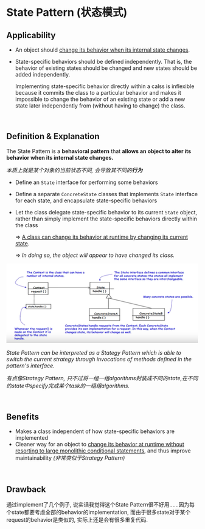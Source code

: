 # State Pattern (状态模式)

## Applicability

* An object should <u>change its behavior when its internal state changes</u>.

* State-specific behaviors should be defined independently. That is, the behavior of existing states should be changed and new states should be added independently.

  Implementing state-specific behavior directly within a calss is inflexible because it commits the class to a particular behavior and makes it impossible to change the behavior of an existing state or add a new state later independently from (without having to change) the class.

<br>

## Definition & Explanation

The State Pattern is a **behavioral pattern** that **allows an object to alter its behavior when its internal state changes.**

*本质上就是某个对象的当前状态不同, 会导致其不同的**行为***

* Define an `State` interface for performing some behaviors

* Define a separate `ConcreteState` classes that implements `State` interface for each state, and encapsulate state-specific behaviors

* Let the class delegate state-specific behavior to its current `State` object, rather than simply implement the state-specific behaviors directly within the class

  => <u>A class can change its behavior at runtime by changing its current state</u>.

  => *In doing so, the object will appear to have changed its class.*

<img src="https://github.com/Ziang-Lu/Design-Patterns/blob/master/4-Behavioral%20Patterns/3-State%20Pattern/state_pattern.png?raw=true">

*State Pattern can be interpreted as a Stategy Pattern which is able to switch the current strategy through invocations of methods defined in the pattern's interface.*

*有点像Strategy Pattern, 只不过将一组一组algorithms封装成不同的state,在不同的state中specify完成某个task的一组组algorithms.*

<br>

## Benefits

* Makes a class independent of how state-specific behaviors are implemented
* Cleaner way for an object to <u>change its behavior at runtime without resorting to large monolithic conditional statements</u>, and thus improve maintainability   *(非常类似于Strategy Pattern)*

<br>

## Drawback

通过implement了几个例子, 说实话我觉得这个State Pattern很不好用......因为每个state都要考虑全部的behavior的implementation, 而由于很多state对于某个request的behavior是类似的, 实际上还是会有很多重复代码.

